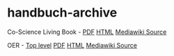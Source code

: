 # handbuch-archive

Co-Science Living Book - [PDF](https://mrchristian.github.io/handbuch-archive/co-science-living-book/PDF/Handbuch%20CoScience_%20Druckversion%20-%20Handbuch.io.pdf) [HTML](https://mrchristian.github.io/handbuch-archive/co-science-living-book/html/Handbuch%20CoScience_%20Druckversion%20-%20Handbuch.io.html) [Mediawiki Source](https://github.com/mrchristian/handbuch-archive/tree/main/co-science-living-book/mediawiki-source)

OER - [Top level](OER/) [PDF](OER/PDF/OER.pdf) [HTML](OER/HTML/index.html) [Mediawiki Source](OER/mediawiki-source/)

